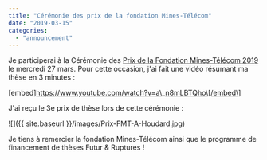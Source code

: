 ```yaml
---
title: "Cérémonie des prix de la fondation Mines-Télécom"
date: "2019-03-15"
categories: 
  - "announcement"
---
```


Je participerai à la Cérémonie des [Prix de la Fondation Mines-Télécom 2019](https://www.fondation-mines-telecom.org/news/ceremonie-des-prix-de-la-fondation-mines-telecom-2019/) le mercredi 27 mars. Pour cette occasion, j'ai fait une vidéo résumant ma thèse en 3 minutes :

\[embed\]https://www.youtube.com/watch?v=a\_n8mLBTQho\[/embed\]

J'ai reçu le 3e prix de thèse lors de cette cérémonie :

![]({{ site.baseurl }}/images/Prix-FMT-A-Houdard.jpg)

Je tiens à remercier la fondation Mines-Télécom ainsi que le programme de financement de thèses Futur & Ruptures !
